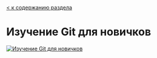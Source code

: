  [< к содержанию раздела](.Git_course_video/readme.md)
 # Изучение Git для новичков

 
[![Изучение Git для новичков](http://img.youtube.com/vi/bkNCylkzFRk/0.jpg)](http://www.youtube.com/watch?v=bkNCylkzFRk)
